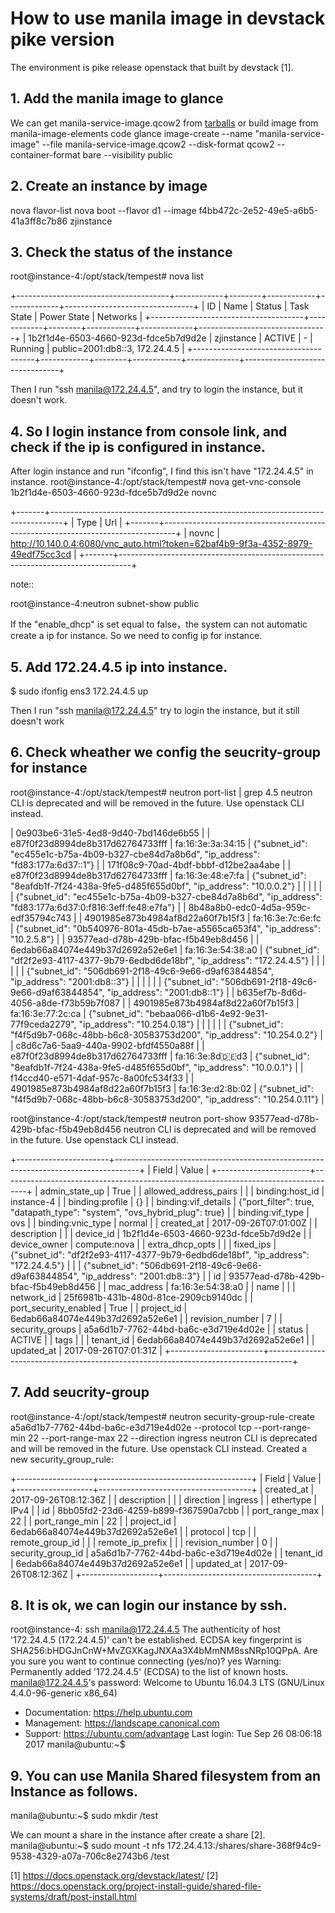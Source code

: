 # How to use manila image in devstack pike version

The environment is pike release openstack that built by devstack [1].

## 1. Add the manila image to glance
We can get manila-service-image.qcow2 from [tarballs](https://tarballs.openstack.org/manila-image-elements/images/)
or build image from manila-image-elements code
glance image-create --name "manila-service-image" --file manila-service-image.qcow2 --disk-format qcow2 --container-format bare --visibility public

## 2. Create an instance by image
nova flavor-list
nova boot --flavor d1   --image  f4bb472c-2e52-49e5-a6b5-41a3ff8c7b86  zjinstance

## 3. Check the status of the instance

root@instance-4:/opt/stack/tempest# nova list

+--------------------------------------+------------+--------+------------+-------------+--------------------------------+
| ID                                   | Name       | Status | Task State | Power State | Networks                       |
+--------------------------------------+------------+--------+------------+-------------+--------------------------------+
| 1b2f1d4e-6503-4660-923d-fdce5b7d9d2e | zjinstance | ACTIVE | -          | Running     | public=2001:db8::3, 172.24.4.5 |
+--------------------------------------+------------+--------+------------+-------------+--------------------------------+

Then I run "ssh manila@172.24.4.5", and try to login the instance, but it doesn't work.


## 4. So I login instance from console link, and check if the ip is configured in instance.
After login instance and run "ifconfig", I find this isn't have "172.24.4.5" in instance.
root@instance-4:/opt/stack/tempest# nova get-vnc-console  1b2f1d4e-6503-4660-923d-fdce5b7d9d2e novnc

+-------+---------------------------------------------------------------------------------+
| Type  | Url                                                                             |
+-------+---------------------------------------------------------------------------------+
| novnc | http://10.140.0.4:6080/vnc_auto.html?token=62baf4b9-9f3a-4352-8979-49edf75cc3cd |
+-------+---------------------------------------------------------------------------------+

note::

root@instance-4:neutron subnet-show  public

If the "enable_dhcp" is set equal to false，the system can not automatic create a ip for instance.
So we need to config ip for instance.


## 5.  Add 172.24.4.5 ip into instance.

$ sudo ifonfig ens3 172.24.4.5 up


Then I run "ssh manila@172.24.4.5" try to login the instance, but it still doesn't work

## 6. Check wheather we config the seucrity-group for instance
root@instance-4:/opt/stack/tempest# neutron port-list | grep 4.5
neutron CLI is deprecated and will be removed in the future. Use openstack CLI instead.

| 0e903be6-31e5-4ed8-9d40-7bd146de6b55 |      | e87f0f23d8994de8b317d62764733fff | fa:16:3e:3a:34:15 | {"subnet_id": "ec455e1c-b75a-4b09-b327-cbe84d7a8b6d", "ip_address": "fd83:177a:6d37::1"}                    |
| 171f08c9-70ad-4bdf-bbbf-d12be2aa4abe |      | e87f0f23d8994de8b317d62764733fff | fa:16:3e:48:e7:fa | {"subnet_id": "8eafdb1f-7f24-438a-9fe5-d485f655d0bf", "ip_address": "10.0.0.2"}                             |
|                                      |      |                                  |                   | {"subnet_id": "ec455e1c-b75a-4b09-b327-cbe84d7a8b6d", "ip_address": "fd83:177a:6d37:0:f816:3eff:fe48:e7fa"} |
| 8b48a8b0-edc0-4d5a-959c-edf35794c743 |      | 4901985e873b4984af8d22a60f7b15f3 | fa:16:3e:7c:6e:fc | {"subnet_id": "0b540976-801a-45db-b7ae-a5565ca653f4", "ip_address": "10.2.5.8"}                             |
| 93577ead-d78b-429b-bfac-f5b49eb8d456 |      | 6edab66a84074e449b37d2692a52e6e1 | fa:16:3e:54:38:a0 | {"subnet_id": "df2f2e93-4117-4377-9b79-6edbd6de18bf", "ip_address": "172.24.4.5"}                           |
|                                      |      |                                  |                   | {"subnet_id": "506db691-2f18-49c6-9e66-d9af63844854", "ip_address": "2001:db8::3"}                          |
|                                      |      |                                  |                   | {"subnet_id": "506db691-2f18-49c6-9e66-d9af63844854", "ip_address": "2001:db8::1"}                          |
| b635ef7b-8d6d-4056-a8de-f73b59b7f087 |      | 4901985e873b4984af8d22a60f7b15f3 | fa:16:3e:77:2c:ca | {"subnet_id": "bebaa066-d1b6-4e92-9e31-77f9ceda2279", "ip_address": "10.254.0.18"}                          |
|                                      |      |                                  |                   | {"subnet_id": "f4f5d9b7-068c-48bb-b6c8-30583753d200", "ip_address": "10.254.0.2"}                           |
| c8d6c7a6-5aa9-440a-9902-bfdf4550a88f |      | e87f0f23d8994de8b317d62764733fff | fa:16:3e:8d:de:d3 | {"subnet_id": "8eafdb1f-7f24-438a-9fe5-d485f655d0bf", "ip_address": "10.0.0.1"}                             |
| f14ccd40-e571-4daf-957c-8a00fc534f33 |      | 4901985e873b4984af8d22a60f7b15f3 | fa:16:3e:d2:8b:02 | {"subnet_id": "f4f5d9b7-068c-48bb-b6c8-30583753d200", "ip_address": "10.254.0.11"}                          |

root@instance-4:/opt/stack/tempest# neutron port-show 93577ead-d78b-429b-bfac-f5b49eb8d456
neutron CLI is deprecated and will be removed in the future. Use openstack CLI instead.

+-----------------------+------------------------------------------------------------------------------------+
| Field                 | Value                                                                              |
+-----------------------+------------------------------------------------------------------------------------+
| admin_state_up        | True                                                                               |
| allowed_address_pairs |                                                                                    |
| binding:host_id       | instance-4                                                                         |
| binding:profile       | {}                                                                                 |
| binding:vif_details   | {"port_filter": true, "datapath_type": "system", "ovs_hybrid_plug": true}          |
| binding:vif_type      | ovs                                                                                |
| binding:vnic_type     | normal                                                                             |
| created_at            | 2017-09-26T07:01:00Z                                                               |
| description           |                                                                                    |
| device_id             | 1b2f1d4e-6503-4660-923d-fdce5b7d9d2e                                               |
| device_owner          | compute:nova                                                                       |
| extra_dhcp_opts       |                                                                                    |
| fixed_ips             | {"subnet_id": "df2f2e93-4117-4377-9b79-6edbd6de18bf", "ip_address": "172.24.4.5"}  |
|                       | {"subnet_id": "506db691-2f18-49c6-9e66-d9af63844854", "ip_address": "2001:db8::3"} |
| id                    | 93577ead-d78b-429b-bfac-f5b49eb8d456                                               |
| mac_address           | fa:16:3e:54:38:a0                                                                  |
| name                  |                                                                                    |
| network_id            | 25f6981b-431b-480d-81ce-2909cb9140dc                                               |
| port_security_enabled | True                                                                               |
| project_id            | 6edab66a84074e449b37d2692a52e6e1                                                   |
| revision_number       | 7                                                                                  |
| security_groups       | a5a6d1b7-7762-44bd-ba6c-e3d719e4d02e                                               |
| status                | ACTIVE                                                                             |
| tags                  |                                                                                    |
| tenant_id             | 6edab66a84074e449b37d2692a52e6e1                                                   |
| updated_at            | 2017-09-26T07:01:31Z                                                               |
+-----------------------+------------------------------------------------------------------------------------+

## 7.  Add seucrity-group 

root@instance-4:/opt/stack/tempest# neutron security-group-rule-create a5a6d1b7-7762-44bd-ba6c-e3d719e4d02e --protocol tcp --port-range-min 22 --port-range-max 22 --direction ingress
neutron CLI is deprecated and will be removed in the future. Use openstack CLI instead.
Created a new security_group_rule:

+-------------------+--------------------------------------+
| Field             | Value                                |
+-------------------+--------------------------------------+
| created_at        | 2017-09-26T08:12:36Z                 |
| description       |                                      |
| direction         | ingress                              |
| ethertype         | IPv4                                 |
| id                | 8bb05fd2-23d6-4259-b899-f367590a7cbb |
| port_range_max    | 22                                   |
| port_range_min    | 22                                   |
| project_id        | 6edab66a84074e449b37d2692a52e6e1     |
| protocol          | tcp                                  |
| remote_group_id   |                                      |
| remote_ip_prefix  |                                      |
| revision_number   | 0                                    |
| security_group_id | a5a6d1b7-7762-44bd-ba6c-e3d719e4d02e |
| tenant_id         | 6edab66a84074e449b37d2692a52e6e1     |
| updated_at        | 2017-09-26T08:12:36Z                 |
+-------------------+--------------------------------------+

## 8. It is ok, we can login our instance by ssh.
root@instance-4: ssh manila@172.24.4.5
The authenticity of host '172.24.4.5 (172.24.4.5)' can't be established.
ECDSA key fingerprint is SHA256:bHDGJnCnW+MvZGXKagJNXAa3X4bMmNM8ssNRp10QPpA.
Are you sure you want to continue connecting (yes/no)? yes
Warning: Permanently added '172.24.4.5' (ECDSA) to the list of known hosts.
manila@172.24.4.5's password: 
Welcome to Ubuntu 16.04.3 LTS (GNU/Linux 4.4.0-96-generic x86_64)

 * Documentation:  https://help.ubuntu.com
 * Management:     https://landscape.canonical.com
 * Support:        https://ubuntu.com/advantage
Last login: Tue Sep 26 08:06:18 2017
manila@ubuntu:~$ 

## 9.  You can use Manila Shared filesystem from an Instance as follows.
manila@ubuntu:~$ sudo mkdir /test

We can mount a share in the instance after create a share [2].
manila@ubuntu:~$ sudo mount -t nfs 172.24.4.13:/shares/share-368f94c9-9538-4329-a07a-706c8e2743b6 /test 


[1]  https://docs.openstack.org/devstack/latest/
[2]  https://docs.openstack.org/project-install-guide/shared-file-systems/draft/post-install.html


